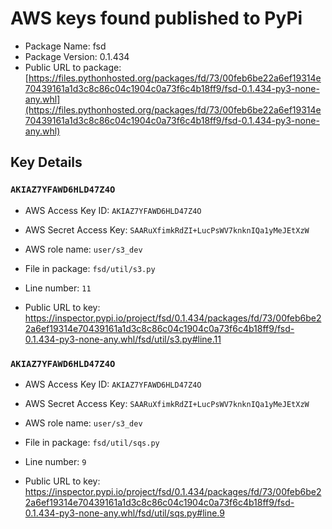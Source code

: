 # AWS keys found published to PyPi

* Package Name: fsd
* Package Version: 0.1.434
* Public URL to package: [https://files.pythonhosted.org/packages/fd/73/00feb6be22a6ef19314e70439161a1d3c8c86c04c1904c0a73f6c4b18ff9/fsd-0.1.434-py3-none-any.whl](https://files.pythonhosted.org/packages/fd/73/00feb6be22a6ef19314e70439161a1d3c8c86c04c1904c0a73f6c4b18ff9/fsd-0.1.434-py3-none-any.whl)

## Key Details

### `AKIAZ7YFAWD6HLD47Z4O`

* AWS Access Key ID: `AKIAZ7YFAWD6HLD47Z4O`
* AWS Secret Access Key: `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` 
* AWS role name: `user/s3_dev`
* File in package: `fsd/util/s3.py`
* Line number: `11`

* Public URL to key: https://inspector.pypi.io/project/fsd/0.1.434/packages/fd/73/00feb6be22a6ef19314e70439161a1d3c8c86c04c1904c0a73f6c4b18ff9/fsd-0.1.434-py3-none-any.whl/fsd/util/s3.py#line.11



### `AKIAZ7YFAWD6HLD47Z4O`

* AWS Access Key ID: `AKIAZ7YFAWD6HLD47Z4O`
* AWS Secret Access Key: `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` 
* AWS role name: `user/s3_dev`
* File in package: `fsd/util/sqs.py`
* Line number: `9`

* Public URL to key: https://inspector.pypi.io/project/fsd/0.1.434/packages/fd/73/00feb6be22a6ef19314e70439161a1d3c8c86c04c1904c0a73f6c4b18ff9/fsd-0.1.434-py3-none-any.whl/fsd/util/sqs.py#line.9


